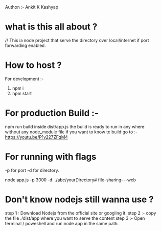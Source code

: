 Authon :- Ankit K Kashyap
# what is this all about ?

// This ia node project that serve the directory over local/internet if port forwarding enabled. 

# How to host  ?
For development :-
1. npm i 
2. npm start

# For production Build :- 
npm run build
inside dist/app.js the build is ready to run in any where without any node_module file 
if you want to know to build go to :- https://youtu.be/P1v227ZFqM4

#  For running with flags 

-p for port
-d for directory. 

node app.js -p 3000 -d ../abc/yourDirectory# file-sharing---web

# Don't know nodejs still wanna use ? 
step 1 : Download Nodejs from the official site or googling it.
step 2 :- copy the file ./dist/app where you want to serve the content
step 3 :- Open terminal / poweshell and run node app in the same path. 

